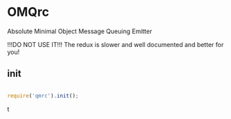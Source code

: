 # OMQrc
Absolute Minimal Object Message Queuing Emitter


!!!DO NOT USE IT!!!
The redux is slower and well documented and better for you!

## init

```javascript

require('qmrc').init();

```

t






